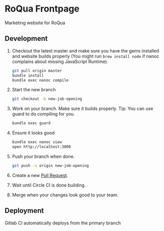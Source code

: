 # RoQua Frontpage

Marketing website for RoQua

## Development

1. Checkout the latest master and make sure you have the gems installed and website builds properly (You might run `brew install node` if nanoc complains about missing JavaScript Runtime).

   ```bash
   git pull origin master
   bundle install
   bundle exec nanoc compile
   ```

2. Start the new branch

   ```bash
   git checkout -b new-job-opening
   ```

3. Work on your branch. Make sure it builds properly. Tip: You can use guard to do compiling for you.

   ```bash
   bundle exec guard
   ```

4. Ensure it looks good

   ```bash
   bundle exec nanoc view
   open http://localhost:3000
   ```

5. Push your branch when done.

   ```bash
   git push -u origin new-job-opening
   ```

6. Create a new [Pull Request](https://github.com/roqua/roqua_frontpage/compare).

7. Wait until Circle CI is done building.

8. Merge when your changes look good to your team.

## Deployment

Gitlab CI automatically deploys from the primary branch
